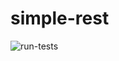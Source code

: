 # simple-rest
![run-tests](https://github.com/dimcz/simple-rest/actions/workflows/run-tests.yaml/badge.svg)
